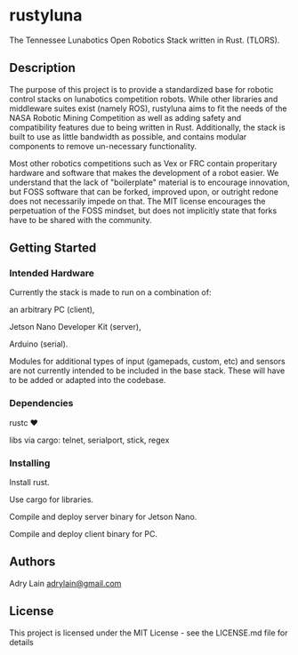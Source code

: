 # rustyluna

The Tennessee Lunabotics Open Robotics Stack written in Rust. (TLORS).


## Description

The purpose of this project is to provide a standardized base for robotic control stacks on lunabotics competition robots. While other libraries and middleware suites exist (namely ROS), rustyluna aims to fit the needs of the NASA Robotic Mining Competition as well as adding safety and compatibility features due to being written in Rust. Additionally, the stack is built to use as little bandwidth as possible, and contains modular components to remove un-necessary functionality.

Most other robotics competitions such as Vex or FRC contain properitary hardware and software that makes the development of a robot easier. We understand that the lack of "boilerplate" material is to encourage innovation, but FOSS software that can be forked, improved upon, or outright redone does not necessarily impede on that. The MIT license encourages the perpetuation of the FOSS mindset, but does not implicitly state that forks have to be shared with the community. 

## Getting Started

### Intended Hardware

Currently the stack is made to run on a combination of:


an arbitrary PC (client), 

Jetson Nano Developer Kit (server),

Arduino (serial).


Modules for additional types of input (gamepads, custom, etc) and sensors are not currently intended to be included in the base stack. These will have to be added or adapted into the codebase.


### Dependencies

rustc ❤️


libs via cargo: telnet, serialport, stick, regex

### Installing

Install rust.

Use cargo for libraries.

Compile and deploy server binary for Jetson Nano.

Compile and deploy client binary for PC.



## Authors

Adry Lain adrylain@gmail.com


## License

This project is licensed under the MIT License - see the LICENSE.md file for details
